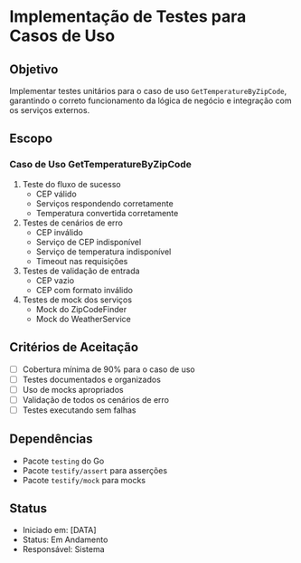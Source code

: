 # Implementação de Testes para Casos de Uso

## Objetivo

Implementar testes unitários para o caso de uso `GetTemperatureByZipCode`, garantindo o correto funcionamento da lógica de negócio e integração com os serviços externos.

## Escopo

### Caso de Uso GetTemperatureByZipCode

1. Teste do fluxo de sucesso
   - CEP válido
   - Serviços respondendo corretamente
   - Temperatura convertida corretamente
2. Testes de cenários de erro
   - CEP inválido
   - Serviço de CEP indisponível
   - Serviço de temperatura indisponível
   - Timeout nas requisições
3. Testes de validação de entrada
   - CEP vazio
   - CEP com formato inválido
4. Testes de mock dos serviços
   - Mock do ZipCodeFinder
   - Mock do WeatherService

## Critérios de Aceitação

- [ ] Cobertura mínima de 90% para o caso de uso
- [ ] Testes documentados e organizados
- [ ] Uso de mocks apropriados
- [ ] Validação de todos os cenários de erro
- [ ] Testes executando sem falhas

## Dependências

- Pacote `testing` do Go
- Pacote `testify/assert` para asserções
- Pacote `testify/mock` para mocks

## Status

- Iniciado em: [DATA]
- Status: Em Andamento
- Responsável: Sistema

